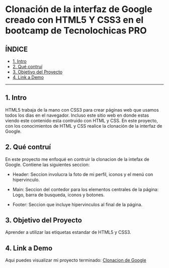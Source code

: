 # Clonación de la interfaz de Google creado con HTML5 Y CSS3 en el bootcamp de Tecnolochicas PRO


## **ÍNDICE** 

*  [1. Intro](https://github.com/Romina-MDL/clonaciongoogle/blob/main/README.md#1-intro)
*  [2. Qué contruí](https://github.com/Romina-MDL/clonaciongoogle/blob/main/README.md#2-qu%C3%A9-contru%C3%AD)
*  [3. Objetivo del Proyecto](https://github.com/Romina-MDL/clonaciongoogle/blob/main/README.md#objetivo-del-proyecto)
*  [4. Link a Demo](https://github.com/Romina-MDL/clonaciongoogle/blob/main/README.md#link-a-demo)

****

## 1. Intro
HTML5 trabaja de la mano con CSS3 para crear páginas web que usamos todos los dias en el navegador. Incluso este sitio web en donde estas viendo este contenido esta contruido con HTML y CSS.
En este proyecto, con los conocimientos de HTML y CSS realice la clonación de la interfaz de Google.

## 2. Qué contruí
En este proyecto me enfoqué en contruir la clonacion de la intefax de Google. Contiene las siguientes seccion:

* Header: Seccion involucra la foto de mi perfil, iconos y el menú con hipervinculo.

* Main: Seccion del contedor para los elementos centrales de la página: Logo, barra de busqueda, iconos y botones.

* Footer: Seccion que incluye hipervinculos al final de la página. 

## 3. Objetivo del Proyecto 
Aprender a utilizar las etiquetas estandar de HTML5 y CSS3.

## 4. Link a Demo 
Aqui puedes visualizar mi proyecto terminado: [Clonacion de Google](https://hilarious-hotteok-732638.netlify.app/)
